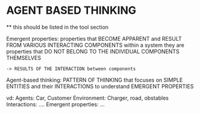 # AGENT BASED THINKING 
** this should be listed in the tool section 

Emergent properties: 
    properties that BECOME APPARENT and RESULT FROM VARIOUS INTERACTING COMPONENTS within a system 
    they are properties that DO NOT BELONG TO THE INDIVIDUAL COMPONENTS THEMSELVES

    -> RESULTS OF THE INTERACTION between components

Agent-based thinking:
    PATTERN OF THINKING that focuses on SIMPLE ENTITIES 
    and their INTERACTIONS to understand EMERGENT PROPERTIES

vd: 
    Agents: Car, Customer
    Environment: Charger, road, obstables
    Interactions: ....
    Emergent properties: ...